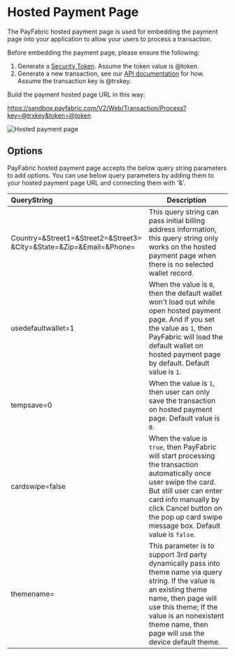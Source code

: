 Hosted Payment Page
===================

The PayFabric hosted payment page is used for embedding the payment page into your application to allow your users to process a transaction.

Before embedding the payment page, please ensure the following:

1. Generate a [Security Token](https://github.com/ShaunSharples/APIs/blob/ShaunSharples-patch-1/Sections/Authentication.md#security-token).  Assume the token value is @token.
2. Generate a new transaction, see our [API documentation](https://github.com/ShaunSharples/APIs/blob/ShaunSharples-patch-1/Sections/Transactions.md#create-a-transaction) for how.  Assume the transaction key is @trxkey.
 
Build the payment hosted page URL in this way:

https://sandbox.payfabric.com/V2/Web/Transaction/Process?key=@trxkey&token=@token

![Hosted payment page](https://s3-us-west-1.amazonaws.com/github-screenshot-repository/v2/HostedPaymentPage.png "Hosted payment page") 

Options
-------

PayFabric hosted payment page accepts the below query string parameters to add options. You can use below query parameters by adding them to your hosted payment page URL and connecting them with '&'.

>
| QueryString| Description | 
| :------------- | ------------- | 
|Country=&Street1=&Street2=&Street3=<br/>&City=&State=&Zip=&Email=&Phone= |This query string can pass initial billing address information, this query string only works on the hosted payment page when there is no selected wallet record.|
|usedefaultwallet=1|When the value is `0`, then the default wallet won't load out while open hosted payment page. And if you set the value as `1`, then PayFabric will load the default wallet on hosted payment page by default.  Default value is `1`.|
|tempsave=0|When the value is `1`, then user can only save the transaction on hosted payment page.  Default value is `0`.|
|cardswipe=false|When the value is `true`, then PayFabric will start processing the transaction automatically once user swipe the card. But still user can enter card info manually by click Cancel button on the pop up card swipe message box. Default value is `false`.|
|themename=|This parameter is to support 3rd party dynamically pass into theme name via query string. If the value is an existing theme name, then page will use this theme; If the value is an nonexistent theme name, then page will use the device default theme.|
